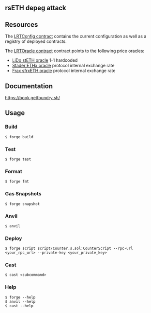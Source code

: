 ## rsETH depeg attack

## Resources

The [LRTConfig contract](https://etherscan.io/address/0x947Cb49334e6571ccBFEF1f1f1178d8469D65ec7#readProxyContract) contains the current configuration as well as
a registry of deployed contracts.

The [LRTOracle contract](https://etherscan.io/address/0x349A73444b1a310BAe67ef67973022020d70020d#code) contract points to the following price oracles: 
- [LiDo stETH oracle](https://etherscan.io/address/0x4cB8d6DCd56d6b371210E70837753F2a835160c4#readContract) 1-1 hardcoded
- [Stader ETHx oracle](https://etherscan.io/address/0x3D08ccb47ccCde84755924ED6B0642F9aB30dFd2#readProxyContract) protocol internal exchange rate
- [Frax sfrxETH oracle](https://etherscan.io/address/0x8546A7C8C3C537914C3De24811070334568eF427#readProxyContract) protocol internal exchange rate

## Documentation

https://book.getfoundry.sh/

## Usage

### Build

```shell
$ forge build
```

### Test

```shell
$ forge test
```

### Format

```shell
$ forge fmt
```

### Gas Snapshots

```shell
$ forge snapshot
```

### Anvil

```shell
$ anvil
```

### Deploy

```shell
$ forge script script/Counter.s.sol:CounterScript --rpc-url <your_rpc_url> --private-key <your_private_key>
```

### Cast

```shell
$ cast <subcommand>
```

### Help

```shell
$ forge --help
$ anvil --help
$ cast --help
```
